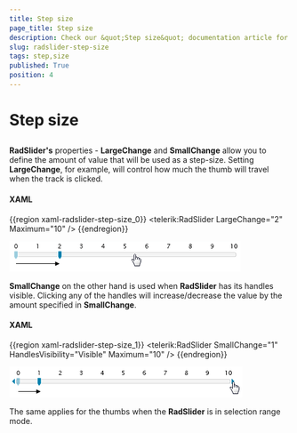 ```yaml
---
title: Step size
page_title: Step size
description: Check our &quot;Step size&quot; documentation article for the RadSlider {{ site.framework_name }} control.
slug: radslider-step-size
tags: step,size
published: True
position: 4
---
```


# Step size



## 

__RadSlider's__ properties - __LargeChange__ and __SmallChange__ allow you to define the amount of value that will be used as a step-size. Setting __LargeChange__, for example, will control how much the thumb will travel when the track is clicked.

#### __XAML__

{{region xaml-radslider-step-size_0}}
	<telerik:RadSlider LargeChange="2" Maximum="10" />
{{endregion}}

![](images/largeChange.png)

__SmallChange__ on the other hand is used when __RadSlider__ has its handles visible. Clicking any of the handles will increase/decrease the value by the amount specified in __SmallChange__.

#### __XAML__

{{region xaml-radslider-step-size_1}}
	<telerik:RadSlider SmallChange="1" HandlesVisibility="Visible" Maximum="10" />
{{endregion}}

![](images/smallChange.png)

The same applies for the thumbs when the __RadSlider__ is in selection range mode.
        
